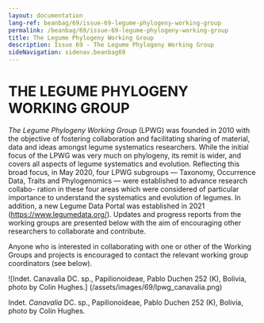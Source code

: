 ```yaml
---
layout: documentation
lang-ref: beanbag/69/issue-69-legume-phylogeny-working-group
permalink: /beanbag/69/issue-69-legume-phylogeny-working-group
title: The Legume Phylogeny Working Group
description: Issue 69 - The Legume Phylogeny Working Group
sideNavigation: sidenav.beanbag69
---
```


# THE LEGUME PHYLOGENY WORKING GROUP

*The Legume Phylogeny Working Group* (LPWG) was founded in 2010 with the objective of fostering collaboration and facilitating sharing of material, data and ideas amongst legume systematics researchers. While the initial focus of the LPWG was very much on phylogeny, its remit is wider, and covers all aspects of legume systematics and evolution. Reflecting this broad focus, in May 2020, four LPWG subgroups — Taxonomy, Occurrence Data, Traits and Phylogenomics — were established to advance research collabo- ration in these four areas which were considered of particular importance to understand the systematics and evolution of legumes. In addition, a new Legume Data Portal was established in 2021 (https://www.legumedata.org/). Updates and progress reports from the working groups are presented below with the aim of encouraging other researchers to collaborate and contribute.

Anyone who is interested in collaborating with one or other of the Working Groups and projects is encouraged to contact the relevant working group coordinators (see below).

![Indet. Canavalia DC. sp., Papilionoideae, Pablo Duchen 252 (K), Bolivia, photo by Colin Hughes.] (/assets/images/69/lpwg_canavalia.png)

Indet. _Canavalia_ DC. sp., Papilionoideae, Pablo Duchen 252 (K), Bolivia, photo by Colin Hughes.
